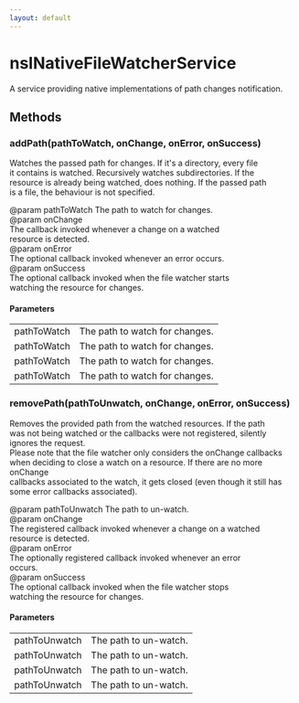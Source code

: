 ```yaml
---
layout: default
---
```


# nsINativeFileWatcherService #
  
A service providing native implementations of path changes notification.  
  

## Methods ##

### addPath(pathToWatch, onChange, onError, onSuccess) ###
  
Watches the passed path for changes. If it's a directory, every file  
it contains is watched. Recursively watches subdirectories. If the  
resource is already being watched, does nothing. If the passed path  
is a file, the behaviour is not specified.  
  
@param pathToWatch The path to watch for changes.  
@param onChange  
       The callback invoked whenever a change on a watched  
       resource is detected.  
@param onError  
       The optional callback invoked whenever an error occurs.  
@param onSuccess  
       The optional callback invoked when the file watcher starts  
       watching the resource for changes.  
  

#### Parameters ####

<table>

<tr>
<td>pathToWatch</td>
<td>The path to watch for changes.  
</td>
</tr>

<tr>
<td>pathToWatch</td>
<td>The path to watch for changes.  
</td>
</tr>

<tr>
<td>pathToWatch</td>
<td>The path to watch for changes.  
</td>
</tr>

<tr>
<td>pathToWatch</td>
<td>The path to watch for changes.  
</td>
</tr>

</table>

### removePath(pathToUnwatch, onChange, onError, onSuccess) ###
  
Removes the provided path from the watched resources. If the path  
was not being watched or the callbacks were not registered, silently  
ignores the request.  
Please note that the file watcher only considers the onChange callbacks  
when deciding to close a watch on a resource. If there are no more onChange  
callbacks associated to the watch, it gets closed (even though it still has  
some error callbacks associated).  
  
@param pathToUnwatch The path to un-watch.  
@param onChange  
       The registered callback invoked whenever a change on a watched  
       resource is detected.  
@param onError  
       The optionally registered callback invoked whenever an error  
       occurs.  
@param onSuccess  
       The optional callback invoked when the file watcher stops  
       watching the resource for changes.  
  

#### Parameters ####

<table>

<tr>
<td>pathToUnwatch</td>
<td>The path to un-watch.  
</td>
</tr>

<tr>
<td>pathToUnwatch</td>
<td>The path to un-watch.  
</td>
</tr>

<tr>
<td>pathToUnwatch</td>
<td>The path to un-watch.  
</td>
</tr>

<tr>
<td>pathToUnwatch</td>
<td>The path to un-watch.  
</td>
</tr>

</table>
